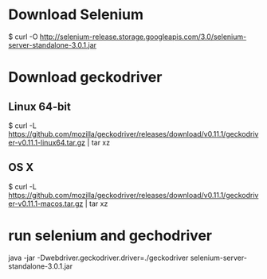 # Download Selenium #

$ curl -O http://selenium-release.storage.googleapis.com/3.0/selenium-server-standalone-3.0.1.jar

# Download geckodriver #

## Linux 64-bit ##

$ curl -L https://github.com/mozilla/geckodriver/releases/download/v0.11.1/geckodriver-v0.11.1-linux64.tar.gz | tar xz

## OS X ##

$ curl -L https://github.com/mozilla/geckodriver/releases/download/v0.11.1/geckodriver-v0.11.1-macos.tar.gz | tar xz

# run selenium and gechodriver #

java -jar -Dwebdriver.geckodriver.driver=./geckodriver selenium-server-standalone-3.0.1.jar